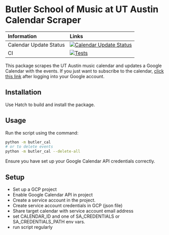 # Butler School of Music at UT Austin Calendar Scraper

| Information | Links |
| :---------- | :-----|
| Calendar Update Status | [![Calendar Update Status](https://github.com/Adam-D-Lewis/butler_events_calendar/actions/workflows/run_weekly.yaml?status=completed&per_page=1)](https://github.com/Adam-D-Lewis/butler_events_calendar/actions/workflows/run_weekly.yaml) |
| CI | [![Tests](https://github.com/Adam-D-Lewis/butler_events_calendar/actions/workflows/test.yaml/badge.svg)](https://github.com/Adam-D-Lewis/butler_events_calendar/actions/workflows/test.yaml) |

This package scrapes the UT Austin music calendar and updates a Google Calendar with the events.  If you just want to subscribe to the calendar, [click this link](https://calendar.google.com/calendar/u/0?cid=OWM1NDk4ODU5NTFiOTkxMDA1YjE4NTE5OGFiYjVmN2U5ZmI2YmE4Y2E4YWExN2ZmNmMxNjZiMTYxMWU3ZjBhZkBncm91cC5jYWxlbmRhci5nb29nbGUuY29t) after logging into your Google account.

## Installation

Use Hatch to build and install the package.

## Usage

Run the script using the command:

```bash
python -m butler_cal
# or to delete events
python -m butler_cal --delete-all
```

Ensure you have set up your Google Calendar API credentials correctly.


## Setup

- Set up a GCP project
- Enable Google Calendar API in project
- Create a service account in the project.
- Create service account credentials in GCP (json file)
- Share target calendar with service account email address
- set CALENDAR_ID and one of SA_CREDENTIALS or SA_CREDENTIALS_PATH env vars.
- run script regularly
